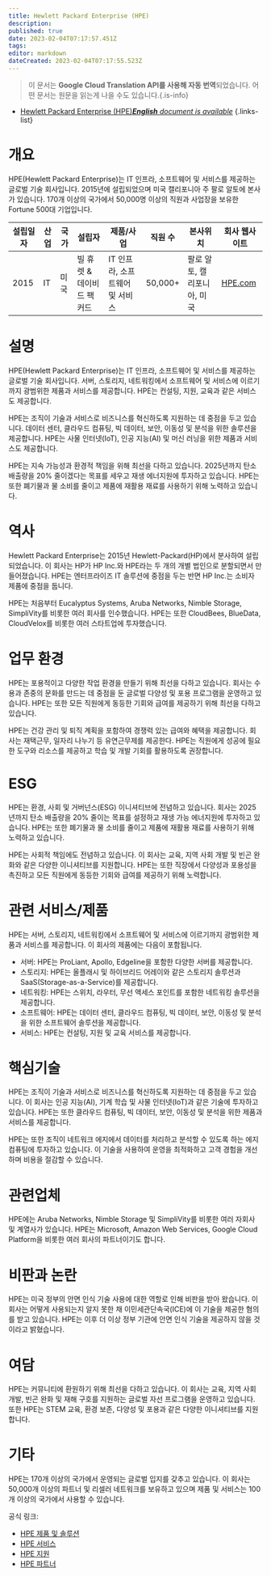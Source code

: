 ```yaml
---
title: Hewlett Packard Enterprise (HPE)
description: 
published: true
date: 2023-02-04T07:17:57.451Z
tags: 
editor: markdown
dateCreated: 2023-02-04T07:17:55.523Z
---
```


> 이 문서는 **Google Cloud Translation API를 사용해 자동 번역**되었습니다.
어떤 문서는 원문을 읽는게 나을 수도 있습니다.{.is-info}



- [Hewlett Packard Enterprise (HPE)***English** document is available*](/en/Knowledge-base/Dictionary/Company/hewlett-packard-enterprise-hpe)
{.links-list}


# 개요

HPE(Hewlett Packard Enterprise)는 IT 인프라, 소프트웨어 및 서비스를 제공하는 글로벌 기술 회사입니다. 2015년에 설립되었으며 미국 캘리포니아 주 팔로 알토에 본사가 있습니다. 170개 이상의 국가에서 50,000명 이상의 직원과 사업장을 보유한 Fortune 500대 기업입니다.

| 설립일자 | 산업 | 국가 | 설립자 | 제품/사업 | 직원 수 | 본사위치 | 회사 웹사이트 |
| ------------------ | ------- | ------- | ------- | ---------------- | ------------------ | ---------------------- | --------------- |
| 2015 | IT | 미국 | 빌 휴렛 & 데이비드 팩커드 | IT 인프라, 소프트웨어 및 서비스 | 50,000+ | 팔로 알토, 캘리포니아, 미국 | [HPE.com](https://www.hpe.com/) |

# 설명

HPE(Hewlett Packard Enterprise)는 IT 인프라, 소프트웨어 및 서비스를 제공하는 글로벌 기술 회사입니다. 서버, 스토리지, 네트워킹에서 소프트웨어 및 서비스에 이르기까지 광범위한 제품과 서비스를 제공합니다. HPE는 컨설팅, 지원, 교육과 같은 서비스도 제공합니다.

HPE는 조직이 기술과 서비스로 비즈니스를 혁신하도록 지원하는 데 중점을 두고 있습니다. 데이터 센터, 클라우드 컴퓨팅, 빅 데이터, 보안, 이동성 및 분석을 위한 솔루션을 제공합니다. HPE는 사물 인터넷(IoT), 인공 지능(AI) 및 머신 러닝을 위한 제품과 서비스도 제공합니다.

HPE는 지속 가능성과 환경적 책임을 위해 최선을 다하고 있습니다. 2025년까지 탄소 배출량을 20% 줄이겠다는 목표를 세우고 재생 에너지원에 투자하고 있습니다. HPE는 또한 폐기물과 물 소비를 줄이고 제품에 재활용 재료를 사용하기 위해 노력하고 있습니다.

# 역사

Hewlett Packard Enterprise는 2015년 Hewlett-Packard(HP)에서 분사하여 설립되었습니다. 이 회사는 HP가 HP Inc.와 HPE라는 두 개의 개별 법인으로 분할되면서 만들어졌습니다. HPE는 엔터프라이즈 IT 솔루션에 중점을 두는 반면 HP Inc.는 소비자 제품에 중점을 둡니다.

HPE는 처음부터 Eucalyptus Systems, Aruba Networks, Nimble Storage, SimpliVity를 비롯한 여러 회사를 인수했습니다. HPE는 또한 CloudBees, BlueData, CloudVelox를 비롯한 여러 스타트업에 투자했습니다.

# 업무 환경

HPE는 포용적이고 다양한 작업 환경을 만들기 위해 최선을 다하고 있습니다. 회사는 수용과 존중의 문화를 만드는 데 중점을 둔 글로벌 다양성 및 포용 프로그램을 운영하고 있습니다. HPE는 또한 모든 직원에게 동등한 기회와 급여를 제공하기 위해 최선을 다하고 있습니다.

HPE는 건강 관리 및 퇴직 계획을 포함하여 경쟁력 있는 급여와 혜택을 제공합니다. 회사는 재택근무, 일자리 나누기 등 유연근무제를 제공한다. HPE는 직원에게 성공에 필요한 도구와 리소스를 제공하고 학습 및 개발 기회를 활용하도록 권장합니다.

# ESG

HPE는 환경, 사회 및 거버넌스(ESG) 이니셔티브에 전념하고 있습니다. 회사는 2025년까지 탄소 배출량을 20% 줄이는 목표를 설정하고 재생 가능 에너지원에 투자하고 있습니다. HPE는 또한 폐기물과 물 소비를 줄이고 제품에 재활용 재료를 사용하기 위해 노력하고 있습니다.

HPE는 사회적 책임에도 전념하고 있습니다. 이 회사는 교육, 지역 사회 개발 및 빈곤 완화와 같은 다양한 이니셔티브를 지원합니다. HPE는 또한 직장에서 다양성과 포용성을 촉진하고 모든 직원에게 동등한 기회와 급여를 제공하기 위해 노력합니다.

# 관련 서비스/제품

HPE는 서버, 스토리지, 네트워킹에서 소프트웨어 및 서비스에 이르기까지 광범위한 제품과 서비스를 제공합니다. 이 회사의 제품에는 다음이 포함됩니다.

- 서버: HPE는 ProLiant, Apollo, Edgeline을 포함한 다양한 서버를 제공합니다.
- 스토리지: HPE는 올플래시 및 하이브리드 어레이와 같은 스토리지 솔루션과 SaaS(Storage-as-a-Service)를 제공합니다.
- 네트워킹: HPE는 스위치, 라우터, 무선 액세스 포인트를 포함한 네트워킹 솔루션을 제공합니다.
- 소프트웨어: HPE는 데이터 센터, 클라우드 컴퓨팅, 빅 데이터, 보안, 이동성 및 분석을 위한 소프트웨어 솔루션을 제공합니다.
- 서비스: HPE는 컨설팅, 지원 및 교육 서비스를 제공합니다.

# 핵심기술

HPE는 조직이 기술과 서비스로 비즈니스를 혁신하도록 지원하는 데 중점을 두고 있습니다. 이 회사는 인공 지능(AI), 기계 학습 및 사물 인터넷(IoT)과 같은 기술에 투자하고 있습니다. HPE는 또한 클라우드 컴퓨팅, 빅 데이터, 보안, 이동성 및 분석을 위한 제품과 서비스를 제공합니다.

HPE는 또한 조직이 네트워크 에지에서 데이터를 처리하고 분석할 수 있도록 하는 에지 컴퓨팅에 투자하고 있습니다. 이 기술을 사용하여 운영을 최적화하고 고객 경험을 개선하며 비용을 절감할 수 있습니다.

# 관련업체

HPE에는 Aruba Networks, Nimble Storage 및 SimpliVity를 비롯한 여러 자회사 및 계열사가 있습니다. HPE는 Microsoft, Amazon Web Services, Google Cloud Platform을 비롯한 여러 회사의 파트너이기도 합니다.

# 비판과 논란

HPE는 미국 정부의 안면 인식 기술 사용에 대한 역할로 인해 비판을 받아 왔습니다. 이 회사는 어떻게 사용되는지 알지 못한 채 이민세관단속국(ICE)에 이 기술을 제공한 혐의를 받고 있습니다. HPE는 이후 더 이상 정부 기관에 안면 인식 기술을 제공하지 않을 것이라고 밝혔습니다.

# 여담

HPE는 커뮤니티에 환원하기 위해 최선을 다하고 있습니다. 이 회사는 교육, 지역 사회 개발, 빈곤 완화 및 재해 구호를 지원하는 글로벌 자선 프로그램을 운영하고 있습니다. 또한 HPE는 STEM 교육, 환경 보존, 다양성 및 포용과 같은 다양한 이니셔티브를 지원합니다.

# 기타

HPE는 170개 이상의 국가에서 운영되는 글로벌 입지를 갖추고 있습니다. 이 회사는 50,000개 이상의 파트너 및 리셀러 네트워크를 보유하고 있으며 제품 및 서비스는 100개 이상의 국가에서 사용할 수 있습니다.

공식 링크:
- [HPE 제품 및 솔루션](https://www.hpe.com/us/en/products-solutions.html)
- [HPE 서비스](https://www.hpe.com/us/en/services.html)
- [HPE 지원](https://www.hpe.com/us/en/support.html)
- [HPE 파트너](https://www.hpe.com/us/en/partners.html)